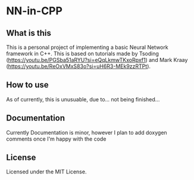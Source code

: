 # NN-in-CPP

## What is this
This is a personal project of implementing a basic Neural Network framework in C++. This is based on tutorials made by Tsoding (https://youtu.be/PGSba51aRYU?si=eQqLkmwTKxoRpxf1) and Mark Kraay (https://youtu.be/ReOxVMxS83o?si=uH6R3-MEk9zzRTPt).

## How to use
As of currently, this is unusuable, due to... not being finished...

## Documentation
Currently Documentation is minor, however I plan to add doxygen comments once I'm happy with the code

## License
Licensed under the MIT License.
